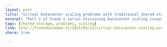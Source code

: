 ```yaml
---
layout: post
title: "Virtual Datacenter scaling problems with traditional shared storage - Part 2 - SAN Topology"
excerpt: "Part 2 of Frank's series discussing Datacenter scaling issues with traditional shared storage."
tags: [shared storage, problems, scaling]
link: http://frankdenneman.nl/2015/03/12/virtual-datacenter-scaling-problems-with-traditional-shared-storage-part-2/
share: true

---
```


